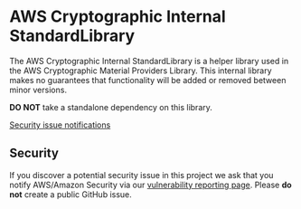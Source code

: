 # AWS Cryptographic Internal StandardLibrary

The AWS Cryptographic Internal StandardLibrary is a helper library used in the AWS Cryptographic Material Providers Library. This internal library makes no guarantees that functionality will be added or removed between minor versions.

**DO NOT** take a standalone dependency on this library.

[Security issue notifications](./CONTRIBUTING.md#security-issue-notifications)

## Security
If you discover a potential security issue in this project
we ask that you notify AWS/Amazon Security via our
[vulnerability reporting page](http://aws.amazon.com/security/vulnerability-reporting/).
Please **do not** create a public GitHub issue.
